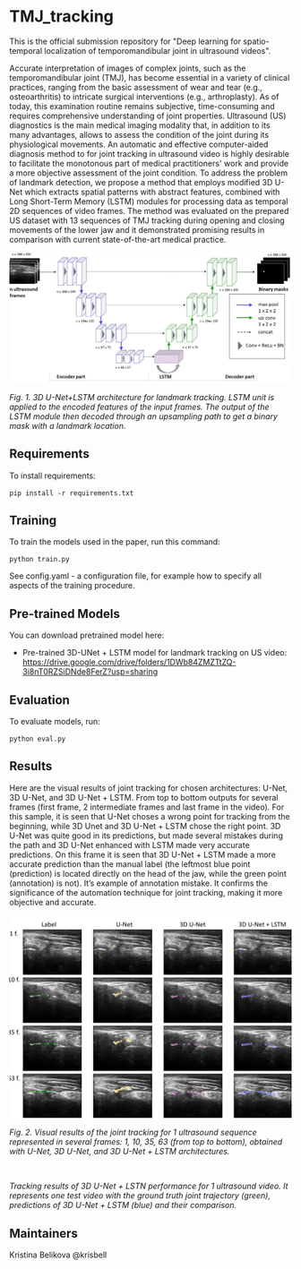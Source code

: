 # TMJ_tracking
This is the official submission repository for "Deep learning for spatio-temporal localization of temporomandibular joint in ultrasound videos".

Accurate interpretation of images of complex joints, such as the temporomandibular joint (TMJ), has become essential in a variety of clinical practices, ranging from the basic assessment of wear and tear (e.g., osteoarthritis) to intricate surgical interventions (e.g., arthroplasty). As of today, this examination routine remains subjective, time-consuming and requires comprehensive understanding of joint properties. Ultrasound (US) diagnostics is the main medical imaging modality that, in addition to its many advantages, allows to assess the condition of the joint during its physiological movements.
An automatic and effective computer-aided diagnosis method to for joint tracking in ultrasound video is highly desirable to facilitate the monotonous part of medical practitioners' work and provide a more objective assessment of the joint condition.
To address the problem of landmark detection, we propose a method that employs modified 3D U-Net which extracts spatial patterns with abstract features, combined with Long
Short-Term Memory (LSTM) modules for processing data as temporal 2D sequences of video frames. The method was evaluated on the prepared US dataset with 13 sequences of TMJ tracking during opening and closing movements of the lower jaw and it demonstrated promising results in comparison with current state-of-the-art medical practice.

<p align="center">
<img src="./imgs/architecture.jpg" alt>

</p>
<p >
<em>Fig. 1. 3D U-Net+LSTM architecture for landmark tracking. LSTM unit is applied to the encoded features of the input frames. The output of the LSTM module then decoded through an upsampling path to get a binary mask with a landmark location.</em>
</p>

## Requirements

To install requirements:

```setup
pip install -r requirements.txt
```
## Training

To train the models used in the paper, run this command:

```train
python train.py
```

See config.yaml - a configuration file, for example how to specify all aspects of the training procedure.

## Pre-trained Models

You can download pretrained model here:
- Pre-trained 3D-UNet + LSTM model for landmark tracking on US video: https://drive.google.com/drive/folders/1DWb84ZMZTtZQ-3i8nT0RZSiDNde8FerZ?usp=sharing

## Evaluation

To evaluate models, run:

```eval
python eval.py 
```

## Results
Here are the visual results of joint tracking for chosen architectures: U-Net, 3D U-Net, and 3D U-Net + LSTM. 
From top to bottom outputs for several frames (first frame, 2 intermediate frames and last frame in the video). For this sample, it is seen that U-Net choses a wrong point for tracking from the beginning, while 3D Unet and 3D U-Net + LSTM chose the right point.
3D U-Net was quite good in its predictions, but made several mistakes during the path and 3D U-Net enhanced with LSTM made very accurate predictions.
On this frame it is seen that 3D U-Net + LSTM made a more accurate prediction than the manual label (the leftmost blue point (prediction) is located directly on the head of the jaw, while the green point (annotation) is not). It’s example of annotation mistake. It confirms the significance of the automation technique for joint tracking, making it more objective and accurate. 
<p align="center">
<img src="./imgs/res.jpg" alt>
</p>

<p >
<em>Fig. 2. Visual results of the joint tracking for 1 ultrasound sequence represented in several frames: 1, 10, 35, 63 (from top to bottom), obtained with U-Net, 3D U-Net, and 3D U-Net + LSTM architectures.</em>
</p>

<p align="left">
<img src="./imgs/lstm_results.gif" alt>

</p>

  
<p >
<em>Tracking results of 3D U-Net + LSTN performance for 1 ultrasound video.  It represents one test video with the ground truth joint trajectory (green), predictions of 3D U-Net + LSTM (blue) and their comparison.</em>
</p>


## Maintainers
Kristina Belikova @krisbell
